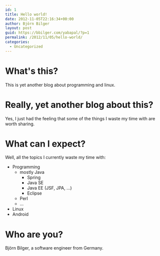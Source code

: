```yaml
---
id: 1
title: Hello world!
date: 2012-11-05T22:16:34+00:00
author: Björn Bilger
layout: post
guid: https://bbilger.com/yabapal/?p=1
permalink: /2012/11/05/hello-world/
categories:
  - Uncategorized
---
```

# What's this?

This is yet another blog about programming and linux.

# Really, yet another blog about this?

Yes, I just had the feeling that some of the things I waste my time with are worth sharing.

# What can I expect?

Well, all the topics I currently waste my time with:

  * Programming
      * mostly Java
          * Spring
          * Java SE
          * Java EE (JSF, JPA, &#8230;)
          * Eclipse
      * Perl
      * &#8230;
  * Linux
  * Android

# Who are you?

Björn Bilger, a software engineer from Germany.
